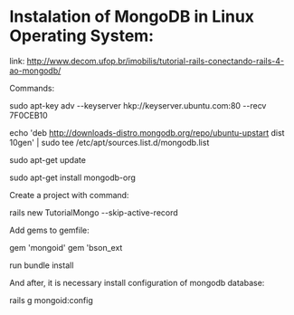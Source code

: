 
# Instalation of MongoDB in Linux Operating System:

link: http://www.decom.ufop.br/imobilis/tutorial-rails-conectando-rails-4-ao-mongodb/

Commands:

sudo apt-key adv --keyserver hkp://keyserver.ubuntu.com:80 --recv 7F0CEB10

echo 'deb http://downloads-distro.mongodb.org/repo/ubuntu-upstart dist 10gen' | sudo tee /etc/apt/sources.list.d/mongodb.list

sudo apt-get update
	
sudo apt-get install mongodb-org

Create a project with command:

rails new TutorialMongo --skip-active-record

Add gems to gemfile:

gem 'mongoid'
gem 'bson_ext

run bundle install

And after, it is necessary install configuration of mongodb database:

rails g mongoid:config